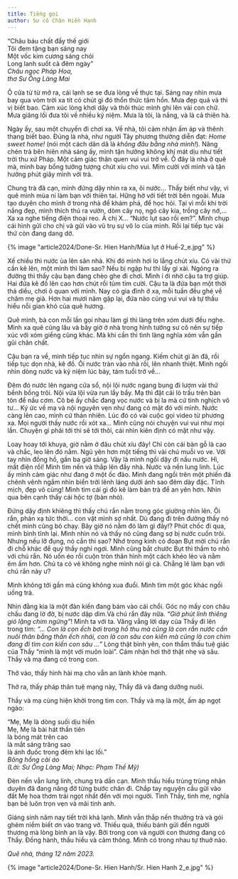 ```yaml
---
title: Tiếng gọi
author: Sư cô Chân Hiền Hạnh
---
```


<div class="verse"><p>“Châu báu chất đầy thế giới<br/>
Tôi đem tặng bạn sáng nay<br/>
Một vốc kim cương sáng chói<br/>
Long lanh suốt cả đêm ngày”<br/><cite> <i>Châu ngọc Pháp Hoa</i>,<br/>thơ Sư Ông Làng Mai</cite></p></div>

Ô cửa từ từ mở ra, cái lạnh se se đưa lòng về thực tại. Sáng nay nhìn mưa bay qua vòm trời xa tít có chút gì đó thổn thức tâm hồn. Mưa đẹp quá và thi vị biết bao. Cảm xúc lòng khơi dậy và thôi thúc mình ghi lên vài con chữ. Mưa giăng lối đưa tôi về nhiều kỷ niệm. Mưa là tôi, là nắng, và là cả thiên hà.

Ngày ấy, sau một chuyến đi chơi xa. Về nhà, tôi cảm nhận ấm áp và thênh thang biết bao. Đúng là nhà, như người Tây phương thường diễn đạt: *Home sweet home!* (nói một cách dân dã là *không đâu bằng nhà mình!*). Nâng chén trà bên hiên nhà sáng ấy, mình tận hưởng không khí mát dịu như tiết trời thu xứ Pháp. Một cảm giác thân quen vui vui trở về. Ồ đây là nhà ở quê mà, mình bay bổng tưởng tượng chút xíu cho vui. Mỉm cười với mình và tận hưởng phút giây mình với trà.

Chung trà đã cạn, mình đứng dậy nhìn ra xa, ôi nước… Thấy biết như vậy, vì quê mình mùa ni làm bạn với thiên tai. Hững hờ với tiết trời bên ngoài. Mưa tạo duyên cho mình ở trong nhà để khám phá, để học hỏi. Tại vì mỗi khi trời nắng đẹp, mình thích thú ra vườn, dòm cây nọ, ngó cây kia, trồng cây nớ,… Xa xa nghe tiếng điện thoại reo. À chị X… “Nước lụt sao rồi em?”. Mình chụp cái hình gửi cho chị và gửi vào vũ trụ sự vô lo của mình. Rồi lại tiếp tục vài thứ còn đang dang dở.

<div class="removeTopMarginInFollowingElem"></div>

{% image "article2024/Done-Sr. Hien Hanh/Mùa lụt ở Huế-2_e.jpg" %}

Xế chiều thì nước ùa lên sân nhà. Khi đó mình hơi lo lắng chút xíu. Có vài thứ cần kê lên, một mình thì làm sao? Nếu bị ngập hư thì lấy gì xài. Ngóng ra đường thì thấy cậu bạn đang chèo ghe đi chơi. Mình í ới nhờ cậu ta trợ giúp. Hai đứa kê đồ lên cao hơn chút rồi tủm tỉm cười. Cậu ta là đứa bạn một thời thả diều, chơi ô quan với mình. Nay có gia đình ở xa, mỗi tuần đều ghé về chăm mẹ già. Hơn hai mươi năm gặp lại, đứa nào cũng vui vui và tự thấu hiểu nỗi gian khó của quê hương.

Quê mình, bà con mỗi lần gọi nhau làm gì thì làng trên xóm dưới đều nghe. Mình xa quê cũng lâu và bây giờ ở nhà trong hình tướng sư cô nên sự tiếp xúc với xóm giềng cũng khác. Mà khi cần thì tình làng nghĩa xóm vẫn gần gũi chân chất.

Cậu bạn ra về, mình tiếp tục nhìn sự ngổn ngang. Kiếm chút gì ăn đã, rồi tiếp tục dọn nhà, kê đồ. Ôi nước tràn vào nhà rồi, lên nhanh thiệt. Mình ngồi nhìn dòng nước và kỷ niệm lúc bảy, tám tuổi trở về…

Đêm đó nước lên ngang cửa sổ, nội lội nước ngang bụng đi lượm vài thứ bềnh bồng trôi. Nội vừa lội vừa run lẩy bẩy. Mạ thì đặt cái lò trấu trên bàn tôn để nấu cơm. Cô bé ấy chắc đang vọc nước và bị la mà cứ tinh nghịch vô tư… Ký ức về mạ và nội nguyên vẹn như đang có mặt đó với mình. Nước càng lên cao, mình cứ thản nhiên. Lúc đó có vài cuộc gọi video từ phương xa. Mọi người thấy nước rồi xót xa… Mình cũng nói chuyện vui vui như mọi lần. Chuyện gì phải tới thì sẽ tới thôi, cái nhìn kiên định có mặt như vậy.

Loay hoay tới khuya, giờ nằm ở đâu chút xíu đây! Chỉ còn cái bàn gỗ là cao và chắc, leo lên đó nằm. Ngủ yên hơn một tiếng thì vài chú muỗi vo ve. Với tay nhìn đồng hồ, gần ba giờ sáng. Vậy là mình ngồi dậy đi nấu nước. Hì, mất điện rồi! Mình tìm nến và thắp lên đầy nhà. Nước và nến lung linh. Lúc ấy mình cảm giác như đang ở một ốc đảo. Mình đang ngồi trên một phiến đá chênh vênh ngắm nhìn biển trời lênh láng dưới ánh sao đêm dày đặc. Tĩnh mịch, đẹp vô cùng! Mình tìm cái gì đó kê làm bàn trà để an yên hơn. Nhìn qua bên cạnh thấy cái hộc tợ (bàn nhỏ).

Đứng dậy định khiêng thì thấy chú rắn nằm trong góc giường nhìn lên. Ôi rắn, phản xạ tức thời… con vật mình sợ nhất. Dù đang đi trên đường thấy nó chết mình cũng bỏ chạy. Bây giờ nó nằm đó làm gì đây!? Phút chốc đi qua, mình bình tĩnh lại. Mình nhìn nó và thấy nó cũng đang sợ bị nước cuốn trôi. Nhưng nếu lỡ đụng, nó cắn thì sao? Nhớ trong kinh có đoạn Bụt mời chú rắn đi chỗ khác để quý thầy nghỉ ngơi. Mình cũng bắt chước Bụt thì thầm to nhỏ với chú rắn. Nó uốn éo rồi cuộn tròn thân hình một cách khéo léo và nằm êm ấm hơn. Chú ta có vẻ không nghe mình nói gì cả. Chẳng lẽ làm bạn với chú rắn này ư?

Mình không tới gần mà cũng không xua đuổi. Mình tìm một góc khác ngồi uống trà.

Nhìn đằng kia là một đàn kiến đang bám vào cái chổi. Góc nọ mấy con châu chấu đang lờ đờ, bị nước dập dìm.Và chú rắn đây nữa. *“Giờ phút linh thiêng gió lặng chim ngừng”*! Mình ta với ta. Văng vẳng lời dạy của Thầy đi lên trong tim: *“… Con là con ếch bơi trong hồ thu mà cũng là con rắn nước cần nuôi thân bằng thân ếch nhái, con là con sâu con kiến mà cũng là con chim đang đi tìm con kiến con sâu …”* Lòng thật bình yên, con thẩm thấu tuệ giác của Thầy “mình là một với muôn loài”. Cảm nhận hơi thở thật nhẹ và sâu. Thầy và mạ đang có trong con.

Thở vào, thấy hình hài mạ cho vẫn an lành khỏe mạnh.

Thở ra, thấy pháp thân tuệ mạng này, Thầy đã và đang dưỡng nuôi.

Thầy và mạ cùng hiện khởi trong tim con. Thầy và mạ là một, ấm áp ngọt ngào:

<div class="verse"><p>“Mẹ, Mẹ là dòng suối dịu hiền<br/>
 Mẹ, Mẹ là bài hát thần tiên<br/>
 là bóng mát trên cao<br/>
 là mắt sáng trăng sao<br/>
 là ánh đuốc trong đêm khi lạc lối.”<br/><cite><i>Bông hồng cài áo</i><br/>(Lời: Sư Ông Làng Mai; Nhạc: Phạm Thế Mỹ)</cite></p></div>

Đèn nến vẫn lung linh, chung trà dần cạn. Mình thấu hiểu trùng trùng nhân duyên đã đang nâng đỡ từng bước chân đi. Chắp tay nguyện cầu gửi vào đất Mẹ hoa thơm trái ngọt nhất đến với mọi người. Tình Thầy, tình mẹ, nghĩa bạn bè luôn trọn vẹn và mãi tinh anh.

Giáng sinh năm nay tiết trời khá lạnh. Mình vẫn thắp nến thưởng trà và gói ghém niềm biết ơn vào trang vở. Thiếu quà, thiếu bánh gửi đến người thương mà lòng bình an là vậy. Bởi trong con và người con thương đang có Thầy. Đồng hành, thấu hiểu và cảm thông. Mình có trong nhau tự thuở nào.

*Quê nhà, tháng 12 năm 2023.*

<div class="article-end"></div>

{% image "article2024/Done-Sr. Hien Hanh/Sr. Hien Hanh 2_e.jpg" %}
